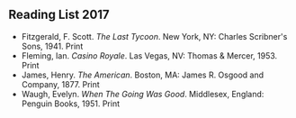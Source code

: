 ## Reading List 2017

<ul class="list-reset">
  <li class="mb1">Fitzgerald, F. Scott. <em>The Last Tycoon</em>. New York, NY: Charles Scribner's Sons, 1941. Print</li>
  <li class="mb1">Fleming, Ian. <em>Casino Royale</em>. Las Vegas, NV: Thomas &amp; Mercer, 1953. Print</li>
  <li class="mb1">James, Henry. <em>The American</em>. Boston, MA: James R. Osgood and Company, 1877. Print</li>
  <li class="mb1">Waugh, Evelyn. <em>When The Going Was Good</em>. Middlesex, England: Penguin Books, 1951. Print</li>
</ul>
